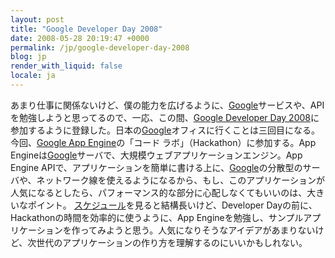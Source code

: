 ```yaml
---
layout: post
title: "Google Developer Day 2008"
date: 2008-05-28 20:19:47 +0000
permalink: /jp/google-developer-day-2008
blog: jp
render_with_liquid: false
locale: ja
---
```


あまり仕事に関係ないけど、僕の能力を広げるように、[Google](http://www.google.com/)サービスや、APIを勉強しようと思ってるので、一応、この間、[Google Developer Day 2008](http://code.google.com/intl/ja/events/developerday/2008/home.html)に参加するように登録した。日本の[Google](http://www.google.com/)オフィスに行くことは三回目になる。
今回、[Google App Engine](http://code.google.com/intl/ja/appengine/)の「コード ラボ」（Hackathon）に参加する。App Engineは[Google](http://www.google.com/)サーバで、大規模ウェブアプリケーションエンジン。App Engine APIで、アプリケーションを簡単に書ける上に、[Google](http://www.google.com/)の分散型のサーバや、ネットワーク線を使えるようになるから、もし、このアプリケーションが人気になるとしたら、パフォーマンス的な部分に心配しなくてもいいのは、大きいなポイント。
[スケジュール](http://code.google.com/intl/ja/events/developerday/2008/agenda.html)を見ると結構長いけど、Developer Dayの前に、Hackathonの時間を効率的に使うように、App Engineを勉強し、サンプルアプリケーションを作ってみようと思う。人気になりそうなアイデアがあまりないけど、次世代のアプリケーションの作り方を理解するのにいいかもしれない。
